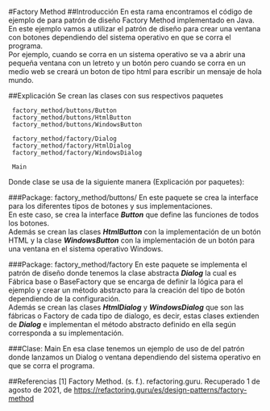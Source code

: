 #Factory Method
##Introducción
En esta rama encontramos el código de ejemplo de para patrón de diseño Factory Method implementado en Java.<br>
En este ejemplo vamos a utilizar el patrón de diseño para crear una ventana con botones dependiendo del sistema operativo en que se corra el programa.<br>
Por ejemplo, cuando se corra en un sistema operativo se va a abrir una pequeña ventana con un letreto y un botón
pero cuando se corra en un medio web se creará un boton de tipo html para escribir un mensaje de hola mundo.

##Explicación
Se crean las clases con sus respectivos paquetes
```
 factory_method/buttons/Button
 factory_method/buttons/HtmlButton
 factory_method/buttons/WindowsButton
 
 factory_method/factory/Dialog
 factory_method/factory/HtmlDialog
 factory_method/factory/WindowsDialog
 
 Main
```

Donde clase se usa de la siguiente manera (Explicación por paquetes):

###Package: factory_method/buttons/
En este paquete se crea la interface para los diferentes tipos de botones y sus implementaciones.<br>
En este caso, se crea la interface _**Button**_ que define las funciones de todos los botones. <br>
Además se crean las clases _**HtmlButton**_ con la implementación de un botón HTML y la clase 
_**WindowsButton**_ con la implementación de un botón para una ventana en el sistema operativo Windows.

###Package: factory_method/factory
En este paquete se implementa el patrón de diseño donde tenemos la clase abstracta _**Dialog**_ la cual es Fábrica base
o BaseFactory que se encarga de definir la lógica para el ejemplo y crear un método abstracto para la creación del tipo de botón 
dependiendo de la configuración.<br>
Además se crean las clases _**HtmlDialog**_ y _**WindowsDialog**_ que son las fábricas o Factory de cada tipo de dialogo, es decir,
estas clases extienden de _**Dialog**_ e implementan el método abstracto definido en ella según corresponda a su implementación.

###Clase: Main
En esa clase tenemos un ejemplo de uso de del patrón donde lanzamos un Dialog o ventana dependiendo del sistema operativo en que se corra el programa.

##Referencias
[1] Factory Method. (s. f.). refactoring.guru. Recuperado 1 de agosto de 2021, de https://refactoring.guru/es/design-patterns/factory-method